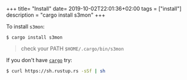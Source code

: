 +++
title= "Install"
date= 2019-10-02T22:01:36+02:00
tags = ["install"]
description = "cargo install s3mon"
+++

To install `s3mon`:

    $ cargo install s3mon

> check your PATH `$HOME/.cargo/bin/s3mon`

If you don't have [`cargo`](https://doc.rust-lang.org/cargo/getting-started/installation.html) try:

```sh
$ curl https://sh.rustup.rs -sSf | sh
```
